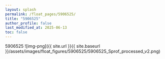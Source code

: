 ```yaml
---
layout: splash
permalink: /float_pages/5906525/
title: "5906525"
author_profile: false
last_modified_at: 2025-06-13
toc: false
---
```

 
5906525
![img-png]({{ site.url }}{{ site.baseurl }}/assets/images/float_figures/5906525/5906525_Sprof_processed_v2.png)